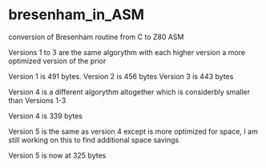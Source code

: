 # bresenham_in_ASM

conversion of Bresenham routine from C to Z80 ASM

Versions 1 to 3 are the same algorythm with each higher version a more optimized version of the prior

Version 1 is 491 bytes.
Version 2 is 456 bytes
Version 3 is 443 bytes

Version 4 is a different algorythm altogether which is considerbly smaller than Versions 1-3

Version 4 is 339 bytes

Version 5 is the same as version 4 except is more optimized for space, I am still working on this to find additional space savings

Version 5 is now at 325 bytes


